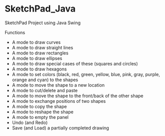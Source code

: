 # SketchPad_Java
SketchPad Project using Java Swing

Functions
- A mode to draw curves
- A mode to draw straight lines 
- A mode to draw rectangles 
- A mode to draw ellipses 
- A mode to draw special cases of these (squares and circles) 
- A mode to draw hexagons 
- A mode to set colors (black, red, green, yellow, blue, pink, gray, purple, orange and cyan) to the shapes
- A mode to move the shape to a new location
- A mode to cut/delete and paste
- A mode to move the shape to the front/back of the other shape
- A mode to exchange positions of two shapes
- A mode to copy the shape
- A mode to reshape the shape
- A mode to empty the panel
- Undo (and Redo) 
- Save (and Load) a partially completed drawing 
